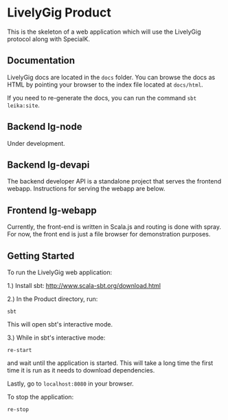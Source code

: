 # LivelyGig Product

This is the skeleton of a web application which will use the LivelyGig protocol along with SpecialK.

## Documentation

LivelyGig docs are located in the `docs` folder. You can browse the docs as HTML by pointing your browser to the index file located at `docs/html`.

If you need to re-generate the docs, you can run the command `sbt leika:site`.

## Backend lg-node

Under development.

## Backend lg-devapi

The backend developer API is a standalone project that serves the frontend webapp. Instructions for serving the webapp are below.

## Frontend lg-webapp

Currently, the front-end is written in Scala.js and routing is done with spray. For now, the front end is just a file browser for demonstration purposes.

## Getting Started

To run the LivelyGig web application:  

1.) Install sbt: http://www.scala-sbt.org/download.html

2.) In the Product directory, run:
```
sbt
```
This will open sbt's interactive mode.

3.) While in sbt's interactive mode:
```
re-start
```
and wait until the application is started. This will take a long time the first time it is run as it needs to download dependencies.

Lastly, go to `localhost:8080` in your browser.

To stop the application:
```
re-stop
```


 
